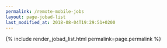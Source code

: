 ```yaml
---
permalink: /remote-mobile-jobs
layout: page-jobad-list
last_modified_at: 2018-08-04T19:29:51+0200
---
```

{% include render_jobad_list.html permalink=page.permalink %}
